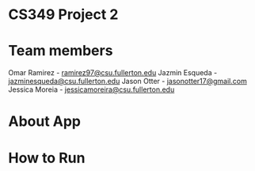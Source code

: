 # CS349 Project 2

# Team members
Omar Ramirez - ramirez97@csu.fullerton.edu 
Jazmin Esqueda - jazminesqueda@csu.fullerton.edu
Jason Otter - jasonotter17@gmail.com
Jessica Moreia - jessicamoreira@csu.fullerton.edu

# About App

# How to Run
